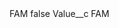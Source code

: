 <?xml version="1.0" encoding="UTF-8"?>
<CustomMetadata xmlns="http://soap.sforce.com/2006/04/metadata" xmlns:xsi="http://www.w3.org/2001/XMLSchema-instance" xmlns:xsd="http://www.w3.org/2001/XMLSchema">
    <label>FAM</label>
    <protected>false</protected>
    <values>
        <field>Value__c</field>
        <value xsi:type="xsd:string">FAM</value>
    </values>
</CustomMetadata>
